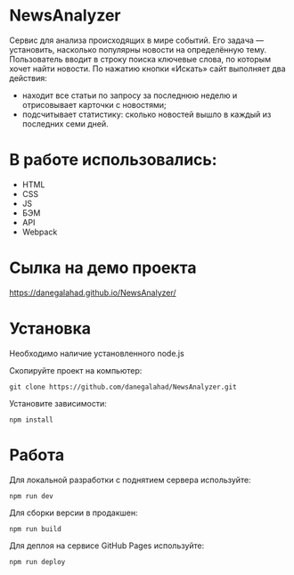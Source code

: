 # NewsAnalyzer
Cервис для анализа происходящих в мире событий. Его задача — установить, насколько популярны новости на определённую тему.
Пользователь вводит в строку поиска ключевые слова, по которым хочет найти новости.
По нажатию кнопки «Искать» сайт выполняет два действия:
- находит все статьи по запросу за последнюю неделю и отрисовывает карточки с новостями;
- подсчитывает статистику: сколько новостей вышло в каждый из последних семи дней.

# В работе использовались:
- HTML 
- CSS 
- JS
- БЭМ
- API
- Webpack

# Сылка на демо проекта
https://danegalahad.github.io/NewsAnalyzer/

# Установка

Необходимо наличие установленного node.js

Скопируйте проект на компьютер:
```
git clone https://github.com/danegalahad/NewsAnalyzer.git
```

Установите зависимости:
```
npm install
```

# Работа
Для локальной разработки с поднятием сервера используйте:
```
npm run dev
```
Для сборки версии в продакшен:
```
npm run build
```
Для деплоя на сервисе GitHub Pages используйте:
```
npm run deploy
```
